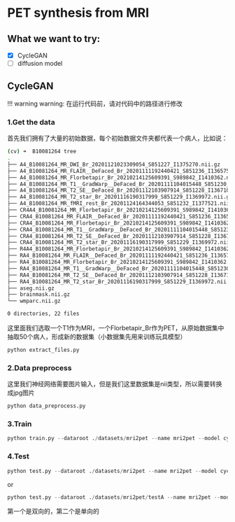 # PET synthesis from MRI

## What we want to try:
- [x] CycleGAN
- [ ] diffusion model
  
## CycleGAN
!!! warning
    warning: 在运行代码前，请对代码中的路径进行修改
### 1.Get the data
首先我们拥有了大量的初始数据，每个初始数据文件夹都代表一个病人，比如说：
```bash
(cv) ➜  B10081264 tree
.
├── A4_B10081264_MR_DWI_Br_20201121023309054_S851227_I1375270.nii.gz
├── A4_B10081264_MR_FLAIR__DeFaced_Br_20201111192440421_S851236_I1365759.nii.gz
├── A4_B10081264_MR_Florbetapir_Br_20210214125609391_S989842_I1410362.nii.gz
├── A4_B10081264_MR_T1__GradWarp__DeFaced_Br_20201111104015448_S851230_I1364445.nii.gz
├── A4_B10081264_MR_T2_SE__DeFaced_Br_20201112103907914_S851228_I1367106.nii.gz
├── A4_B10081264_MR_T2_star_Br_20201116190317999_S851229_I1369972.nii.gz
├── A4_B10081264_MR_fMRI_rest_Br_20201124164344053_S851232_I1377521.nii.gz
├── CR4A4_B10081264_MR_Florbetapir_Br_20210214125609391_S989842_I1410362.nii.gz
├── CRA4_B10081264_MR_FLAIR__DeFaced_Br_20201111192440421_S851236_I1365759.nii.gz
├── CRA4_B10081264_MR_Florbetapir_Br_20210214125609391_S989842_I1410362.nii.gz
├── CRA4_B10081264_MR_T1__GradWarp__DeFaced_Br_20201111104015448_S851230_I1364445.nii.gz
├── CRA4_B10081264_MR_T2_SE__DeFaced_Br_20201112103907914_S851228_I1367106.nii.gz
├── CRA4_B10081264_MR_T2_star_Br_20201116190317999_S851229_I1369972.nii.gz
├── R4A4_B10081264_MR_Florbetapir_Br_20210214125609391_S989842_I1410362.nii.gz
├── RA4_B10081264_MR_FLAIR__DeFaced_Br_20201111192440421_S851236_I1365759.nii.gz
├── RA4_B10081264_MR_Florbetapir_Br_20210214125609391_S989842_I1410362.nii.gz
├── RA4_B10081264_MR_T1__GradWarp__DeFaced_Br_20201111104015448_S851230_I1364445.nii.gz
├── RA4_B10081264_MR_T2_SE__DeFaced_Br_20201112103907914_S851228_I1367106.nii.gz
├── RA4_B10081264_MR_T2_star_Br_20201116190317999_S851229_I1369972.nii.gz
├── aseg.nii.gz
├── brainmask.nii.gz
└── wmparc.nii.gz

0 directories, 22 files
```
这里面我们选取一个T1作为MRI，一个Florbetapir_Br作为PET，从原始数据集中抽取50个病人，形成新的数据集（小数据集先用来训练玩具模型）
```python
python extract_files.py
```
### 2.Data preprocess
这里我们神经网络需要图片输入，但是我们这里数据集是nii类型，所以需要转换成jpg图片
```python
python data_preprocess.py
```
### 3.Train
```python
python train.py --dataroot ./datasets/mri2pet --name mri2pet --model cycle_gan --display_id -1
```
### 4.Test
```python
python test.py --dataroot ./datasets/mri2pet --name mri2pet --model cycle_gan
```
or
```python
python test.py --dataroot ./datasets/mri2pet/testA --name mri2pet --model test --no_dropout --model_suffix _A --num_test 10
```
第一个是双向的，第二个是单向的
